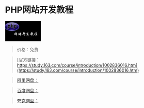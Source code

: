 # PHP网站开发教程

![img](../../../assets/study163/free/6598103307646995937.jpg)

> 价格：免费

> [官方链接：https://study.163.com/course/introduction/1002836016.htm](https://study.163.com/course/introduction/1002836016.htm)

> [阿里网盘：]()

> [百度网盘：]()

> [夸克网盘：]()
